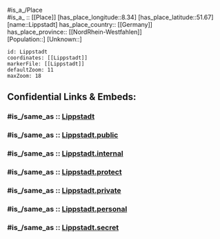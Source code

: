 ﻿---
confidential: public
isDeleted: false
location:
- 51.67
- 8.34
mapmarker: city
mapzoom:
- 7
- 12
SpocWebEntityId: 32041
tags:
- geo/City
type: City
---

#is_a_/Place  
#is_a_ :: [[Place]] 
[has_place_longitude::8.34] 
[has_place_latitude::51.67] 
[name::Lippstadt] 
has_place_country:: [[Germany]]  
has_place_province:: [[NordRhein-Westfahlen]]  
[Population::] 
[Unknown::] 


```leaflet
id: Lippstadt
coordinates: [[Lippstadt]] 
markerFile: [[Lippstadt]] 
defaultZoom: 11 
maxZoom: 18
```


## Confidential Links & Embeds: 

### #is_/same_as :: [Lippstadt](/_Standards/Earth/Continent/Europe/Europe~Central/Germany/Germany~West/Nordrhein-Westfalen/counties~NW/Soest/cities~Soest/Lippstadt.md) 

### #is_/same_as :: [Lippstadt.public](/_public/Earth/Continent/Europe/Europe~Central/Germany/Germany~West/Nordrhein-Westfalen/counties~NW/Soest/cities~Soest/Lippstadt.public.md) 

### #is_/same_as :: [Lippstadt.internal](/_internal/Earth/Continent/Europe/Europe~Central/Germany/Germany~West/Nordrhein-Westfalen/counties~NW/Soest/cities~Soest/Lippstadt.internal.md) 

### #is_/same_as :: [Lippstadt.protect](/_protect/Earth/Continent/Europe/Europe~Central/Germany/Germany~West/Nordrhein-Westfalen/counties~NW/Soest/cities~Soest/Lippstadt.protect.md) 

### #is_/same_as :: [Lippstadt.private](/_private/Earth/Continent/Europe/Europe~Central/Germany/Germany~West/Nordrhein-Westfalen/counties~NW/Soest/cities~Soest/Lippstadt.private.md) 

### #is_/same_as :: [Lippstadt.personal](/_personal/Earth/Continent/Europe/Europe~Central/Germany/Germany~West/Nordrhein-Westfalen/counties~NW/Soest/cities~Soest/Lippstadt.personal.md) 

### #is_/same_as :: [Lippstadt.secret](/_secret/Earth/Continent/Europe/Europe~Central/Germany/Germany~West/Nordrhein-Westfalen/counties~NW/Soest/cities~Soest/Lippstadt.secret.md)

